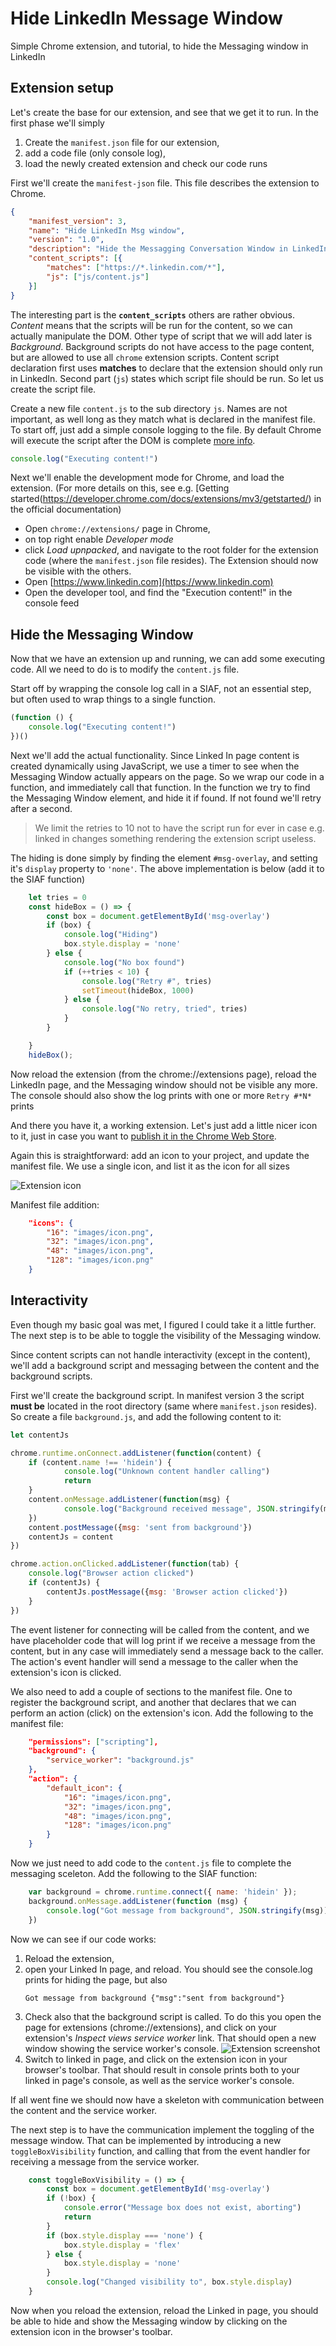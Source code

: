 # Hide LinkedIn Message Window

Simple Chrome extension, and tutorial, to hide the Messaging window in LinkedIn

## Extension setup

Let's create the base for our extension, and see that we get it to run. In the first phase we'll simply

1. Create the `manifest.json` file for our extension,
3. add a code file (only console log),
4. load the newly created extension and check our code runs

First we'll create the `manifest-json` file. This file describes the extension to Chrome. 

```JSON
{
    "manifest_version": 3,
    "name": "Hide LinkedIn Msg window",
    "version": "1.0",
    "description": "Hide the Messagging Conversation Window in LinkedIn",
    "content_scripts": [{
        "matches": ["https://*.linkedin.com/*"],
        "js": ["js/content.js"]
    }]
}
```

The interesting part is the **`content_scripts`** others are rather obvious. *Content* means that the scripts will be run for the content, so we can actually manipulate the DOM. Other type of script that we will add later is *Background*. Background scripts do not have access to the page content, but are allowed to use all `chrome` extension scripts. Content script declaration first uses **matches** to declare that the extension should only run in LinkedIn. Second part (`js`) states which script file should be run. So let us create the script file.

Create a new file `content.js` to the sub directory `js`. Names are not important, as well long as they match what is declared in the manifest file. To start off, just add a simple console logging to the file. By default Chrome will execute the script after the DOM is complete [more info](https://developer.chrome.com/docs/extensions/mv3/content_scripts/#run_time).

```JavaScript
console.log("Executing content!")
```

Next we'll enable the development mode for Chrome, and load the extension. (For more details on this, see e.g. [Getting started(https://developer.chrome.com/docs/extensions/mv3/getstarted/) in the official documentation)

* Open `chrome://extensions/` page in Chrome,
* on top right enable *Developer mode*
* click *Load upnpacked*, and navigate to the root folder for the extension code (where the `manifest.json` file resides). The Extension should now be visible with the others.
* Open [https://www.linkedin.com](https://www.linkedin.com)
* Open the developer tool, and find the "Execution content!" in the console feed

## Hide the Messaging Window

Now that we have an extension up and running, we can add some executing code. All we need to do is to modify the `content.js` file.

Start off by wrapping the console log call in a SIAF, not an essential step, but often used to wrap things to a single function.

```JavaScript
(function () {
    console.log("Executing content!")
})()
```

Next we'll add the actual functionality. Since Linked In page content is created dynamically using JavaScript, we use a timer to see when the Messaging Window actually appears on the page. So we wrap our code in a function, and immediately call that function. In the function we try to find the Messaging Window element, and hide it if found. If not found we'll retry after a second. 

> We limit the retries to 10 not to have the script run for ever in case e.g. linked in changes something rendering the extension script useless.

The hiding is done simply by finding the element `#msg-overlay`, and setting it's `display` property to `'none'`. The above implementation is below (add it to the SIAF function)

```JavaScript
    let tries = 0
    const hideBox = () => {
        const box = document.getElementById('msg-overlay')
        if (box) {
            console.log("Hiding")
            box.style.display = 'none'
        } else {
            console.log("No box found")
            if (++tries < 10) {
                console.log("Retry #", tries)
                setTimeout(hideBox, 1000)
            } else {
                console.log("No retry, tried", tries)
            }
        }

    }
    hideBox();
```

Now reload the extension (from the chrome://extensions page), reload the LinkedIn page, and the Messaging window should not be visible any more. The console should also show the log prints with one or more `Retry #*N*` prints

And there you have it, a working extension. Let's just add a little nicer icon to it, just in case you want to [publish it in the Chrome Web Store](https://developer.chrome.com/docs/extensions/mv3/hosting/).

Again this is straightforward: add an icon to your project, and update the manifest file. We use a single icon, and list it as the icon for all sizes

![Extension icon](extension/images/icon.png)

Manifest file addition:
```JSON
    "icons": {
        "16": "images/icon.png",
        "32": "images/icon.png",
        "48": "images/icon.png",
        "128": "images/icon.png"
    }
```

## Interactivity

Even though my basic goal was met, I figured I could take it a little further. The next step is to be able to toggle the visibility of the Messaging window.

Since content scripts can not handle interactivity (except in the content), we'll add a background script and messaging between the content and the background scripts.

First we'll create the background script. In manifest version 3 the script **must be** located in the root directory (same where `manifest.json` resides). So create a file `background.js`, and add the following content to it:

```JavaScript
let contentJs

chrome.runtime.onConnect.addListener(function(content) {
    if (content.name !== 'hidein') {
            console.log("Unknown content handler calling")
            return
    }
    content.onMessage.addListener(function(msg) {
            console.log("Background received message", JSON.stringify(msg))
    })
    content.postMessage({msg: 'sent from background'})
    contentJs = content
})

chrome.action.onClicked.addListener(function(tab) {
    console.log("Browser action clicked")
    if (contentJs) {
        contentJs.postMessage({msg: 'Browser action clicked'})
    }
})
```

The event listener for connecting will be called from the content, and we have placeholder code that will log print if we receive a message from the content, but in any case will immediately send a message back to the caller. The action's event handler will send a message to the caller when the extension's icon is clicked.


We also need to add a couple of sections to the manifest file. One to register the background script, and another that declares that we can perform an action (click) on the extension's icon. Add the following to the manifest file:

```JSON
    "permissions": ["scripting"],
    "background": {
        "service_worker": "background.js"
    },
    "action": {
        "default_icon": {
            "16": "images/icon.png",
            "32": "images/icon.png",
            "48": "images/icon.png",
            "128": "images/icon.png"
        }    
    }
```

Now we just need to add code to the `content.js` file to complete the messaging sceleton. Add the following to the SIAF function:

```JavaScript
    var background = chrome.runtime.connect({ name: 'hidein' });
    background.onMessage.addListener(function (msg) {
        console.log("Got message from background", JSON.stringify(msg))
    })
```

Now we can see if our code works:

1. Reload the extension,
1. open your Linked In page, and reload. You should see the console.log prints for hiding the page, but also 
    ```
    Got message from background {"msg":"sent from background"}
    ```
1. Check also that the background script is called. To do this you open the page for extensions (chrome://extensions), and click on your extension's *Inspect views service worker* link. That should open a new window showing the service worker's console. 
![Extension screenshot](docs/extension_logs.png)
1. Switch to linked in page, and click on the extension icon in your browser's toolbar. That should result in console prints both to your linked in page's console, as well as the service worker's console.

If all went fine we should now have a skeleton with communication between the content and the service worker.

The next step is to have the communication implement the toggling of the message window. That can be implemented by introducing a new `toggleBoxVisibility` function, and calling that from the event handler for receiving a message from the service worker.

```JavaScript
    const toggleBoxVisibility = () => {
        const box = document.getElementById('msg-overlay')
        if (!box) {
            console.error("Message box does not exist, aborting")
            return
        }
        if (box.style.display === 'none') {
            box.style.display = 'flex'
        } else {
            box.style.display = 'none'
        }
        console.log("Changed visibility to", box.style.display)
    }
```

Now when you reload the extension, reload the Linked in page, you should be able to hide and show the Messaging window by clicking on the extension icon in the browser's toolbar.

